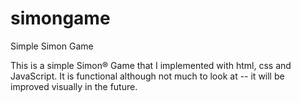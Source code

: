 # simongame
Simple Simon Game

This is a simple Simon® Game that I implemented with html, css and JavaScript. It is functional although not much to look at -- it will be improved visually in the future.
